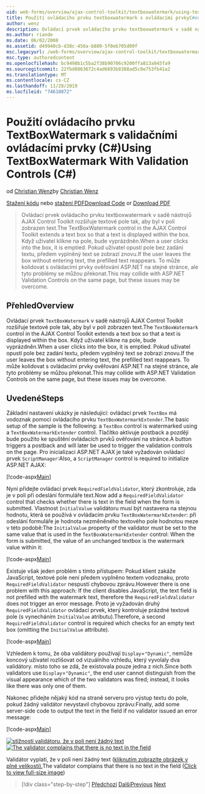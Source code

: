```yaml
---
uid: web-forms/overview/ajax-control-toolkit/textboxwatermark/using-textboxwatermark-with-validation-controls-cs
title: Použití ovládacího prvku textboxwatermark s ovládacími prvkyC#ověřování () | Microsoft Docs
author: wenz
description: Ovládací prvek ovládacího prvku textboxwatermark v sadě nástrojů AJAX Control Toolkit rozšiřuje textové pole tak, aby byl v poli zobrazen text. Když uživatel klikne do pole, i...
ms.author: riande
ms.date: 06/02/2008
ms.assetid: d49940cb-d38c-456a-b800-5f0eb705d09f
msc.legacyurl: /web-forms/overview/ajax-control-toolkit/textboxwatermark/using-textboxwatermark-with-validation-controls-cs
msc.type: authoredcontent
ms.openlocfilehash: bc9498b1c5ba2f38b90706c9200ffa813a945fa9
ms.sourcegitcommit: 22fbd8863672c4ad6693b8388ad5c8e753fb41a2
ms.translationtype: MT
ms.contentlocale: cs-CZ
ms.lasthandoff: 11/28/2019
ms.locfileid: "74610872"
---
```

# <a name="using-textboxwatermark-with-validation-controls-c"></a><span data-ttu-id="6676c-104">Použití ovládacího prvku TextBoxWatermark s validačními ovládacími prvky (C#)</span><span class="sxs-lookup"><span data-stu-id="6676c-104">Using TextBoxWatermark With Validation Controls (C#)</span></span>

<span data-ttu-id="6676c-105">od [Christian Wenz](https://github.com/wenz)</span><span class="sxs-lookup"><span data-stu-id="6676c-105">by [Christian Wenz](https://github.com/wenz)</span></span>

<span data-ttu-id="6676c-106">[Stažení kódu](https://download.microsoft.com/download/9/3/f/93f8daea-bebd-4821-833b-95205389c7d0/TextBoxWatermark2.cs.zip) nebo [stažení PDF](https://download.microsoft.com/download/b/6/a/b6ae89ee-df69-4c87-9bfb-ad1eb2b23373/textboxwatermark2CS.pdf)</span><span class="sxs-lookup"><span data-stu-id="6676c-106">[Download Code](https://download.microsoft.com/download/9/3/f/93f8daea-bebd-4821-833b-95205389c7d0/TextBoxWatermark2.cs.zip) or [Download PDF](https://download.microsoft.com/download/b/6/a/b6ae89ee-df69-4c87-9bfb-ad1eb2b23373/textboxwatermark2CS.pdf)</span></span>

> <span data-ttu-id="6676c-107">Ovládací prvek ovládacího prvku textboxwatermark v sadě nástrojů AJAX Control Toolkit rozšiřuje textové pole tak, aby byl v poli zobrazen text.</span><span class="sxs-lookup"><span data-stu-id="6676c-107">The TextBoxWatermark control in the AJAX Control Toolkit extends a text box so that a text is displayed within the box.</span></span> <span data-ttu-id="6676c-108">Když uživatel klikne na pole, bude vyprázdněn.</span><span class="sxs-lookup"><span data-stu-id="6676c-108">When a user clicks into the box, it is emptied.</span></span> <span data-ttu-id="6676c-109">Pokud uživatel opustí pole bez zadání textu, předem vyplněný text se zobrazí znovu.</span><span class="sxs-lookup"><span data-stu-id="6676c-109">If the user leaves the box without entering text, the prefilled text reappears.</span></span> <span data-ttu-id="6676c-110">To může kolidovat s ovládacími prvky ověřování ASP.NET na stejné stránce, ale tyto problémy se můžou překonat.</span><span class="sxs-lookup"><span data-stu-id="6676c-110">This may collide with ASP.NET Validation Controls on the same page, but these issues may be overcome.</span></span>

## <a name="overview"></a><span data-ttu-id="6676c-111">Přehled</span><span class="sxs-lookup"><span data-stu-id="6676c-111">Overview</span></span>

<span data-ttu-id="6676c-112">Ovládací prvek `TextBoxWatermark` v sadě nástrojů AJAX Control Toolkit rozšiřuje textové pole tak, aby byl v poli zobrazen text.</span><span class="sxs-lookup"><span data-stu-id="6676c-112">The `TextBoxWatermark` control in the AJAX Control Toolkit extends a text box so that a text is displayed within the box.</span></span> <span data-ttu-id="6676c-113">Když uživatel klikne na pole, bude vyprázdněn.</span><span class="sxs-lookup"><span data-stu-id="6676c-113">When a user clicks into the box, it is emptied.</span></span> <span data-ttu-id="6676c-114">Pokud uživatel opustí pole bez zadání textu, předem vyplněný text se zobrazí znovu.</span><span class="sxs-lookup"><span data-stu-id="6676c-114">If the user leaves the box without entering text, the prefilled text reappears.</span></span> <span data-ttu-id="6676c-115">To může kolidovat s ovládacími prvky ověřování ASP.NET na stejné stránce, ale tyto problémy se můžou překonat.</span><span class="sxs-lookup"><span data-stu-id="6676c-115">This may collide with ASP.NET Validation Controls on the same page, but these issues may be overcome.</span></span>

## <a name="steps"></a><span data-ttu-id="6676c-116">Uvedené</span><span class="sxs-lookup"><span data-stu-id="6676c-116">Steps</span></span>

<span data-ttu-id="6676c-117">Základní nastavení ukázky je následující: ovládací prvek `TextBox` má vodoznak pomocí ovládacího prvku `TextBoxWatermarkExtender`.</span><span class="sxs-lookup"><span data-stu-id="6676c-117">The basic setup of the sample is the following: a `TextBox` control is watermarked using a `TextBoxWatermarkExtender` control.</span></span> <span data-ttu-id="6676c-118">Tlačítko aktivuje postback a později bude použito ke spuštění ovládacích prvků ověřování na stránce.</span><span class="sxs-lookup"><span data-stu-id="6676c-118">A button triggers a postback and will later be used to trigger the validation controls on the page.</span></span> <span data-ttu-id="6676c-119">Pro inicializaci ASP.NET AJAX je také vyžadován ovládací prvek `ScriptManager`:</span><span class="sxs-lookup"><span data-stu-id="6676c-119">Also, a `ScriptManager` control is required to initialize ASP.NET AJAX:</span></span>

[!code-aspx[Main](using-textboxwatermark-with-validation-controls-cs/samples/sample1.aspx)]

<span data-ttu-id="6676c-120">Nyní přidejte ovládací prvek `RequiredFieldValidator`, který zkontroluje, zda je v poli při odeslání formuláře text.</span><span class="sxs-lookup"><span data-stu-id="6676c-120">Now add a `RequiredFieldValidator` control that checks whether there is text in the field when the form is submitted.</span></span> <span data-ttu-id="6676c-121">Vlastnost `InitialValue` validátoru musí být nastavena na stejnou hodnotu, která se používá v ovládacím prvku `TextBoxWatermarkExtender`: při odeslání formuláře je hodnota nezměněného textového pole hodnotou meze v této podobě:</span><span class="sxs-lookup"><span data-stu-id="6676c-121">The `InitialValue` property of the validator must be set to the same value that is used in the `TextBoxWatermarkExtender` control: When the form is submitted, the value of an unchanged textbox is the watermark value within it:</span></span>

[!code-aspx[Main](using-textboxwatermark-with-validation-controls-cs/samples/sample2.aspx)]

<span data-ttu-id="6676c-122">Existuje však jeden problém s tímto přístupem: Pokud klient zakáže JavaScript, textové pole není předem vyplněno textem vodoznaku, proto `RequiredFieldValidator` nespustí chybovou zprávu.</span><span class="sxs-lookup"><span data-stu-id="6676c-122">However there is one problem with this approach: If the client disables JavaScript, the text field is not prefilled with the watermark text, therefore the `RequiredFieldValidator` does not trigger an error message.</span></span> <span data-ttu-id="6676c-123">Proto je vyžadován druhý `RequiredFieldValidator` ovládací prvek, který kontroluje prázdné textové pole (s vynecháním `InitialValue` atributu).</span><span class="sxs-lookup"><span data-stu-id="6676c-123">Therefore, a second `RequiredFieldValidator` control is required which checks for an empty text box (omitting the `InitialValue` attribute).</span></span>

[!code-aspx[Main](using-textboxwatermark-with-validation-controls-cs/samples/sample3.aspx)]

<span data-ttu-id="6676c-124">Vzhledem k tomu, že oba validátory používají `Display`=`"Dynamic"`, nemůže koncový uživatel rozlišovat od vizuálního vzhledu, který vyvolaly dva validátory. místo toho se zdá, že existovala pouze jedna z nich.</span><span class="sxs-lookup"><span data-stu-id="6676c-124">Since both validators use `Display`=`"Dynamic"`, the end user cannot distinguish from the visual appearance which of the two validators was fired; instead, it looks like there was only one of them.</span></span>

<span data-ttu-id="6676c-125">Nakonec přidejte nějaký kód na straně serveru pro výstup textu do pole, pokud žádný validátor nevystavil chybovou zprávu:</span><span class="sxs-lookup"><span data-stu-id="6676c-125">Finally, add some server-side code to output the text in the field if no validator issued an error message:</span></span>

[!code-aspx[Main](using-textboxwatermark-with-validation-controls-cs/samples/sample4.aspx)]

<span data-ttu-id="6676c-126">[![stížnosti validátoru, že v poli není žádný text](using-textboxwatermark-with-validation-controls-cs/_static/image2.png)](using-textboxwatermark-with-validation-controls-cs/_static/image1.png)</span><span class="sxs-lookup"><span data-stu-id="6676c-126">[![The validator complains that there is no text in the field](using-textboxwatermark-with-validation-controls-cs/_static/image2.png)](using-textboxwatermark-with-validation-controls-cs/_static/image1.png)</span></span>

<span data-ttu-id="6676c-127">Validátor vyplatí, že v poli není žádný text ([kliknutím zobrazíte obrázek v plné velikosti).](using-textboxwatermark-with-validation-controls-cs/_static/image3.png)</span><span class="sxs-lookup"><span data-stu-id="6676c-127">The validator complains that there is no text in the field ([Click to view full-size image](using-textboxwatermark-with-validation-controls-cs/_static/image3.png))</span></span>

> [!div class="step-by-step"]
> <span data-ttu-id="6676c-128">[Předchozí](using-textboxwatermark-in-a-formview-cs.md)
> [Další](using-textboxwatermark-in-a-formview-vb.md)</span><span class="sxs-lookup"><span data-stu-id="6676c-128">[Previous](using-textboxwatermark-in-a-formview-cs.md)
[Next](using-textboxwatermark-in-a-formview-vb.md)</span></span>
